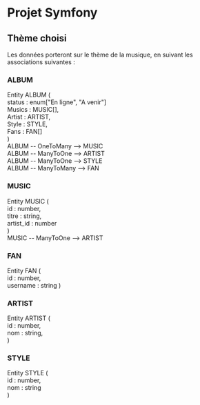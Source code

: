 # Projet Symfony

## Thème choisi

Les données porteront sur le thème de la musique, en suivant les associations suivantes :

### ALBUM
  
Entity ALBUM (  
    status : enum["En ligne", "A venir"]  
    Musics : MUSIC[],  
    Artist : ARTIST,  
    Style : STYLE,  
    Fans : FAN[]  
 )  
ALBUM -- OneToMany --> MUSIC  
ALBUM -- ManyToOne --> ARTIST  
ALBUM -- ManyToOne --> STYLE  
ALBUM -- ManyToMany --> FAN  
  
### MUSIC
  
Entity MUSIC (   
    id : number,  
    titre : string,   
    artist_id : number  
 )  
MUSIC -- ManyToOne --> ARTIST  
  
### FAN
  
Entity FAN (  
    id : number,  
    username : string
)  
  
### ARTIST
  
Entity ARTIST (  
    id : number,  
    nom : string,  
)  

### STYLE
  
Entity STYLE (  
    id : number,  
    nom : string  
)  



